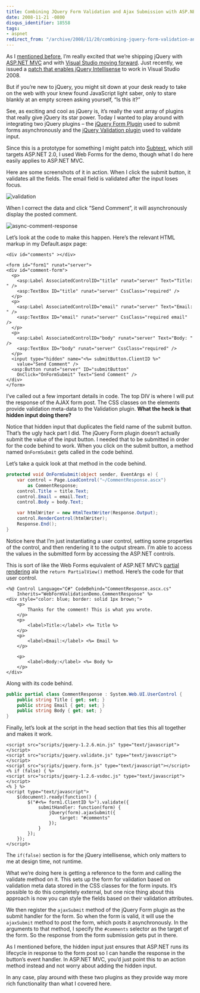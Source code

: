 ```yaml
---
title: Combining JQuery Form Validation and Ajax Submission with ASP.NET
date: 2008-11-21 -0800
disqus_identifier: 18558
tags:
- aspnet
redirect_from: "/archive/2008/11/20/combining-jquery-form-validation-and-ajax-submission-with-asp.net.aspx/"
---
```


As I [mentioned
before](https://haacked.com/archive/2008/09/30/jquery-and-asp.net-mvc.aspx "jQuery"),
I’m really excited that we’re shipping jQuery with [ASP.NET
MVC](http://asp.net/mvc "ASP.NET MVC Website") and with [Visual Studio
moving
forward](http://weblogs.asp.net/scottgu/archive/2008/09/28/jquery-and-microsoft.aspx "jQuery").
Just recently, we issued a [patch that enables jQuery
Intellisense](http://weblogs.asp.net/scottgu/archive/2008/11/21/jquery-intellisense-in-vs-2008.aspx "jQuery Intellisense")
to work in Visual Studio 2008.

But if you’re new to jQuery, you might sit down at your desk ready to
take on the web with your knew found JavaScript light saber, only to
stare blankly at an empty screen asking yourself, “Is this it?”

See, as exciting and cool as jQuery is, it’s really the vast array of
plugins that really give jQuery its star power. Today I wanted to play
around with integrating two jQuery plugins – the [jQuery Form
Plugin](http://malsup.com/jquery/form/ "jQuery Form Plugin") used to
submit forms asynchronously and the [jQuery Validation
plugin](http://bassistance.de/jquery-plugins/jquery-plugin-validation/ "jQuery Validation")
used to validate input.

Since this is a prototype for something I might patch into
[Subtext](http://subtextproject.com/ "Subtext"), which still targets
ASP.NET 2.0, I used Web Forms for the demo, though what I do here easily
applies to ASP.NET MVC.

Here are some screenshots of it in action. When I click the submit
button, it validates all the fields. The email field is validated after
the input loses focus.

![validation](https://haacked.com/images/haacked_com/WindowsLiveWriter/CombiningJQueryFormValidationandAjaxSubm_C96D/validation_3.png "validation")

When I correct the data and click “Send Comment”, it will asynchronously
display the posted comment.

![async-comment-response](https://haacked.com/images/haacked_com/WindowsLiveWriter/CombiningJQueryFormValidationandAjaxSubm_C96D/async-comment-response_3.png "async-comment-response")

Let’s look at the code to make this happen. Here’s the relevant HTML
markup in my Default.aspx page:

```aspx-cs
<div id="comments" ></div>

<form id="form1" runat="server">
<div id="comment-form">
  <p>
    <asp:Label AssociatedControlID="title" runat="server" Text="Title: " />
    <asp:TextBox ID="title" runat="server" CssClass="required" />
  </p>
  <p>
    <asp:Label AssociatedControlID="email" runat="server" Text="Email: " />
    <asp:TextBox ID="email" runat="server" CssClass="required email" />
  </p>
  <p>
    <asp:Label AssociatedControlID="body" runat="server" Text="Body: " />
    <asp:TextBox ID="body" runat="server" CssClass="required" />
  </p>
  <input type="hidden" name="<%= submitButton.ClientID %>" 
    value="Send Comment" />
  <asp:Button runat="server" ID="submitButton" 
    OnClick="OnFormSubmit" Text="Send Comment" />
</div>
</form>
```

I’ve called out a few important details in code. The top DIV is where I
will put the response of the AJAX form post. The CSS classes on the
elements provide validation meta-data to the Validation plugin. **What
the heck is that hidden input doing there?**

Notice that hidden input that duplicates the field name of the submit
button. That’s the ugly hack part I did. The jQuery Form plugin doesn’t
actually submit the value of the input button. I needed that to be
submitted in order for the code behind to work. When you click on the
submit button, a method named `OnFormSubmit` gets called in the code
behind.

Let’s take a quick look at that method in the code behind.

```csharp
protected void OnFormSubmit(object sender, EventArgs e) {
    var control = Page.LoadControl("~/CommentResponse.ascx") 
        as CommentResponse;
    control.Title = title.Text;
    control.Email = email.Text;
    control.Body = body.Text;

    var htmlWriter = new HtmlTextWriter(Response.Output);
    control.RenderControl(htmlWriter);
    Response.End();
}
```

Notice here that I’m just instantiating a user control, setting some
properties of the control, and then rendering it to the output stream.
I’m able to access the values in the submitted form by accessing the
ASP.NET controls.

This is sort of like the Web Forms equivalent of ASP.NET MVC’s [partial
rendering](http://bradwilson.typepad.com/blog/2008/08/partial-renderi.html "Partial Rendering")
ala the `return PartialView()` method. Here’s the code for that user
control.

```aspx-cs
<%@ Control Language="C#" CodeBehind="CommentResponse.ascx.cs" 
    Inherits="WebFormValidationDemo.CommentResponse" %>
<div style="color: blue; border: solid 1px brown;">
    <p>
        Thanks for the comment! This is what you wrote.
    </p>
    <p>
        <label>Title:</label> <%= Title %>
    </p>
    <p>
        <label>Email:</label> <%= Email %>
    </p>
    
    <p>
        <label>Body:</label> <%= Body %>
    </p>
</div>
```

Along with its code behind.

```csharp
public partial class CommentResponse : System.Web.UI.UserControl {
    public string Title { get; set; }
    public string Email { get; set; }
    public string Body { get; set; }
}
```

Finally, let’s look at the script in the head section that ties this all
together and makes it work.

```aspx-cs
<script src="scripts/jquery-1.2.6.min.js" type="text/javascript"></script>
<script src="scripts/jquery.validate.js" type="text/javascript"></script>
<script src="scripts/jquery.form.js" type="text/javascript"></script>
<% if (false) { %>
<script src="scripts/jquery-1.2.6-vsdoc.js" type="text/javascript"></script>
<% } %>
<script type="text/javascript">
    $(document).ready(function() {
        $("#<%= form1.ClientID %>").validate({
            submitHandler: function(form) {
                jQuery(form).ajaxSubmit({
                    target: "#comments"
                });
            }
        });
    });
</script>
```

The `if(false)` section is for the jQuery intellisense, which only
matters to me at design time, not runtime.

What we’re doing here is getting a reference to the form and calling the
validate method on it. This sets up the form for validation based on
validation meta data stored in the CSS classes for the form inputs. It’s
possible to do this completely external, but one nice thing about this
approach is now you can style the fields based on their validation
attributes.

We then register the `ajaxSubmit` method of the jQuery Form plugin as
the submit handler for the form. So when the form is valid, it will use
the `ajaxSubmit` method to post the form, which posts it asynchronously.
In the arguments to that method, I specify the `#comments` selector as
the target of the form. So the response from the form submission gets
put in there.

As I mentioned before, the hidden input just ensures that ASP.NET runs
its lifecycle in response to the form post so I can handle the response
in the button’s event handler. In ASP.NET MVC, you’d just point this to
an action method instead and not worry about adding the hidden input.

In any case, play around with these two plugins as they provide way more
rich functionality than what I covered here.

